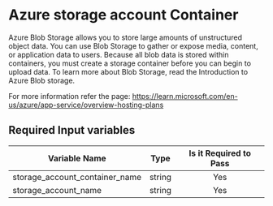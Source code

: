 # Azure storage account Container

Azure Blob Storage allows you to store large amounts of unstructured object data. You can use Blob Storage to gather or expose media, content, or application data to users. Because all blob data is stored within containers, you must create a storage container before you can begin to upload data. To learn more about Blob Storage, read the Introduction to Azure Blob storage.

For more information refer the page: https://learn.microsoft.com/en-us/azure/app-service/overview-hosting-plans

## Required Input variables

| Variable Name  | Type  | Is it Required to Pass  |
|----------------|-------|:-----------------------:|
| storage_account_container_name | string | Yes |
| storage_account_name | string | Yes |

